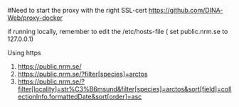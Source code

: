 #Need to start the proxy with the right SSL-cert
https://github.com/DINA-Web/proxy-docker


if running locally, remember to edit the /etc/hosts-file ( set public.nrm.se to 127.0.0.1)

Using https
1. https://public.nrm.se/
2. https://public.nrm.se/?filter[species]=arctos
3. https://public.nrm.se/?filter[locality]=str%C3%B6msund&filter[species]=arctos&sort[field]=collectionInfo.formattedDate&sort[order]=asc
